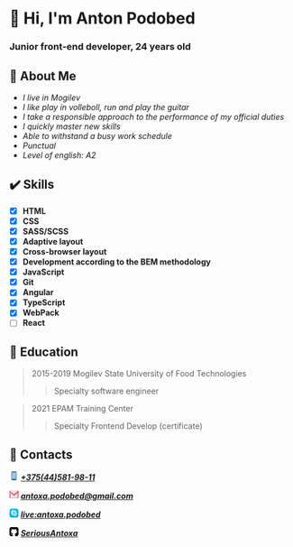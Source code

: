 # :wave: Hi, I'm Anton Podobed
### Junior front-end developer, 24 years old

## :scroll: About Me

* *I live in Mogilev*
* *I like play in volleboll, run and play the guitar*
* *I take a responsible approach to the performance of my official duties*
* *I quickly master new skills*
* *Able to withstand a busy work schedule*
* *Punctual*
* *Level of english: A2*

## :heavy_check_mark: Skills

* [x] **HTML**
* [x] **CSS**
* [x] **SASS/SCSS**
* [x] **Adaptive layout**
* [x] **Cross-browser layout**
* [x] **Development according to the BEM methodology**
* [x] **JavaScript**
* [x] **Git**
* [x] **Angular**
* [x] **TypeScript**
* [x] **WebPack**
* [ ] **React**

## :office: Education

>2015-2019 Mogilev State University of Food Technologies
>>Specialty software engineer

>2021 EPAM Training Center
>>Specialty Frontend Develop (certificate)

## :eyes: Сontacts

![Phone](images/phone-16px.png) [***+375(44)581-98-11***](tel:+375445819811)

![E-mail](images/gmail-16px.png) [***antoxa.podobed@gmail.com***](mailto:antoxa.podobed@gmail.com)

![Skype](images/skype-16px.png) [***live:antoxa.podobed***](skype:live:antoxa.podobed?call)

![GitHub](images/github-16px.png) [***SeriousAntoxa***](http://github.com/SeriousAntoxa)
